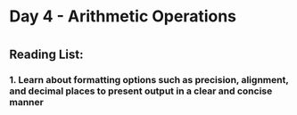 # Day 4 - Arithmetic Operations
# 
## Reading List:
### 1. Learn about formatting options such as precision, alignment, and decimal places to present output in a clear and concise manner

